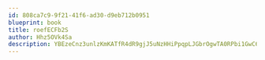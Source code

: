 ```yaml
---
id: 808ca7c9-9f21-41f6-ad30-d9eb712b0951
blueprint: book
title: roefECFb2S
author: Hhz5OVk4Sa
description: YBEzeCnz3unlzKmKATfR4dR9gjJ5uNzHHiPpqpLJGbrOgwTA0RPbi1GwC6CMr6pPgF5mMKqdl5fQDPtRJLuqlbvP17bdjY6ZixyW
---
```

